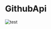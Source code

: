 # GithubApi

![test](https://user-images.githubusercontent.com/72602912/148717627-4763c16e-0f9f-4f3e-b6f1-4716d10894a0.png)


